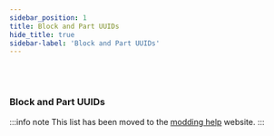 ```yaml
---
sidebar_position: 1
title: Block and Part UUIDs
hide_title: true
sidebar-label: 'Block and Part UUIDs'
---
```


<br></br>

### Block and Part UUIDs

:::info note
This list has been moved to the [modding help](https://scrapmechanictools.com/modding_help/Lists/Uuids) website.
:::
